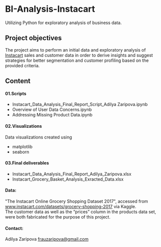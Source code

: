 # BI-Analysis-Instacart
Utilizing Python for exploratory analysis of business data.

## Project objectives

The project aims to perform an initial data and exploratory analysis of [Instacart](https://www.instacart.com/) sales and customer data in order
to derive insights and suggest strategies for better segmentation and customer profiling based on the provided criteria.

## Content

#### 01.Scripts
* Instacart_Data_Analysis_Final_Report_Script_Adilya Zaripova.ipynb  
* Overview of User Data Concerns.ipynb  
* Addressing Missing Product Data.ipynb  

#### 02.Visualizations
Data visualizations created using
- matplotlib
- seaborn

#### 03.Final deliverables
* Instacart_Data_Analysis_Final_Report_Adilya_Zaripova.xlsx  
* Instacart_Grocery_Basket_Analysis_Exracted_Data.xlsx  

#### Data:
"The Instacart Online Grocery Shopping Dataset 2017", accessed from www.instacart.com/datasets/grocery-shopping-2017 via Kaggle.  
The customer data as well as the “prices” column in the products data set, were both fabricated for the purpose of this project.

#### Contact:  
Adilya Zaripova frauzaripova@gmail.com
